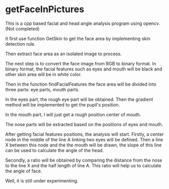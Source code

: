 # getFaceInPictures

This is a cpp based facial and head angle analysis program using opencv.(Not completed)

It first use function GetSkin to get the face area by implementing skin detection rule.

Then extract face area as an isolated image to process.

The next step is to convert the face image from RGB to binary format. In binary format, the facial features such as eyes and mouth will be black and other skin area will be in white color.

Then in the function findFacialFeatures the face area will be divided into three parts: eye parts, mouth parts.

In the eyes part, the rough eye part will be obtained. Then the gradient method will be implemented to get the pupil's position.

In the mouth part, I will just get a rough position center of mouth.

The nose parts will be extracted based on the positions of eyes and mouth.

After getting facial features positions, the analysis will start.
Firstly, a center node in the middle of the line A linking two eyes will be defined. Then a line X between this node and the the mouth will be drawn, the slope of this line can be used to calculate the angle of the head.

Secondly, a ratio will be obtained by comparing the distance from the nose to the line X and the half length of line A. This ratio will help us to calculate the angle of face.

Well, it is still under experimenting.
